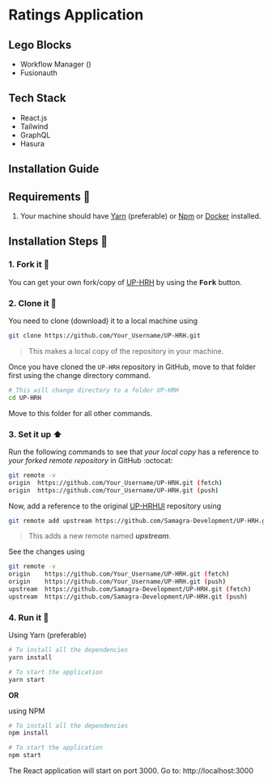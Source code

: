 # Ratings Application

## Lego Blocks
- Workflow Manager ()
- Fusionauth

## Tech Stack
- React.js
- Tailwind
- GraphQL
- Hasura

## Installation Guide

## Requirements :scroll:

1. Your machine should have [Yarn](https://classic.yarnpkg.com/en/docs/install/#windows-stable) (preferable) or [Npm](https://docs.npmjs.com/downloading-and-installing-node-js-and-npm) or [Docker](https://docs.docker.com/get-docker/) installed.

## Installation Steps :walking:

### 1. Fork it :fork_and_knife:

You can get your own fork/copy of [UP-HRH](https://github.com/Samagra-Development/UP-HRH) by using the <kbd><b>Fork</b></kbd> button.

### 2. Clone it :busts_in_silhouette:

You need to clone (download) it to a local machine using

```sh
git clone https://github.com/Your_Username/UP-HRH.git
```

> This makes a local copy of the repository in your machine.

Once you have cloned the `UP-HRH` repository in GitHub, move to that folder first using the change directory command.

```sh
# This will change directory to a folder UP-HRH
cd UP-HRH
```

Move to this folder for all other commands.

### 3. Set it up :arrow_up:

Run the following commands to see that _your local copy_ has a reference to _your forked remote repository_ in GitHub :octocat:

```sh
git remote -v
origin  https://github.com/Your_Username/UP-HRH.git (fetch)
origin  https://github.com/Your_Username/UP-HRH.git (push)
```

Now, add a reference to the original [UP-HRHUI](https://github.com/Samagra-Development/UP-HRH) repository using

```sh
git remote add upstream https://github.com/Samagra-Development/UP-HRH.git
```

> This adds a new remote named **_upstream_**.

See the changes using

```sh
git remote -v
origin    https://github.com/Your_Username/UP-HRH.git (fetch)
origin    https://github.com/Your_Username/UP-HRH.git (push)
upstream  https://github.com/Samagra-Development/UP-HRH.git (fetch)
upstream  https://github.com/Samagra-Development/UP-HRH.git (push)
```

### 4. Run it :checkered_flag:

Using Yarn (preferable)
```sh
# To install all the dependencies
yarn install

# To start the application
yarn start
```

**OR**

using NPM
```sh
# To install all the dependencies
npm install

# To start the application
npm start
```
The React application will start on port 3000.
Go to: http://localhost:3000

